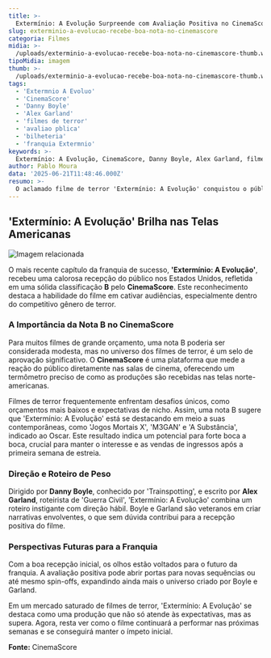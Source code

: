 ```yaml
---
title: >-
  Extermínio: A Evolução Surpreende com Avaliação Positiva no CinemaScore
slug: exterminio-a-evolucao-recebe-boa-nota-no-cinemascore
categoria: Filmes
midia: >-
  /uploads/exterminio-a-evolucao-recebe-boa-nota-no-cinemascore-thumb.webp
tipoMidia: imagem
thumb: >-
  /uploads/exterminio-a-evolucao-recebe-boa-nota-no-cinemascore-thumb.webp
tags:
  - 'Extermnio A Evoluo'
  - 'CinemaScore'
  - 'Danny Boyle'
  - 'Alex Garland'
  - 'filmes de terror'
  - 'avaliao pblica'
  - 'bilheteria'
  - 'franquia Extermnio'
keywords: >-
  Extermínio: A Evolução, CinemaScore, Danny Boyle, Alex Garland, filmes de terror, avaliação pública, bilheteria, franquia Extermínio
author: Pablo Moura
data: '2025-06-21T11:48:46.000Z'
resumo: >-
  O aclamado filme de terror 'Extermínio: A Evolução' conquistou o público norte-americano, recebendo uma respeitável nota B no CinemaScore. Essa avaliação promete impulsionar o sucesso contínuo do filme nas bilheterias.
---
```


## 'Extermínio: A Evolução' Brilha nas Telas Americanas

![Imagem relacionada](/uploads/exterminio-a-evolucao-recebe-boa-nota-no-cinemascore-0.png)

O mais recente capítulo da franquia de sucesso, **'Extermínio: A Evolução'**, recebeu uma calorosa recepção do público nos Estados Unidos, refletida em uma sólida classificação **B** pelo **CinemaScore**. Este reconhecimento destaca a habilidade do filme em cativar audiências, especialmente dentro do competitivo gênero de terror.

### A Importância da Nota B no CinemaScore

Para muitos filmes de grande orçamento, uma nota B poderia ser considerada modesta, mas no universo dos filmes de terror, é um selo de aprovação significativo. O **CinemaScore** é uma plataforma que mede a reação do público diretamente nas salas de cinema, oferecendo um termômetro preciso de como as produções são recebidas nas telas norte-americanas.

Filmes de terror frequentemente enfrentam desafios únicos, como orçamentos mais baixos e expectativas de nicho. Assim, uma nota B sugere que 'Extermínio: A Evolução' está se destacando em meio a suas contemporâneas, como 'Jogos Mortais X', 'M3GAN' e 'A Substância', indicado ao Oscar. Este resultado indica um potencial para forte boca a boca, crucial para manter o interesse e as vendas de ingressos após a primeira semana de estreia.

### Direção e Roteiro de Peso

Dirigido por **Danny Boyle**, conhecido por 'Trainspotting', e escrito por **Alex Garland**, roteirista de 'Guerra Civil', 'Extermínio: A Evolução' combina um roteiro instigante com direção hábil. Boyle e Garland são veteranos em criar narrativas envolventes, o que sem dúvida contribui para a recepção positiva do filme.

### Perspectivas Futuras para a Franquia

Com a boa recepção inicial, os olhos estão voltados para o futuro da franquia. A avaliação positiva pode abrir portas para novas sequências ou até mesmo spin-offs, expandindo ainda mais o universo criado por Boyle e Garland.

Em um mercado saturado de filmes de terror, 'Extermínio: A Evolução' se destaca como uma produção que não só atende às expectativas, mas as supera. Agora, resta ver como o filme continuará a performar nas próximas semanas e se conseguirá manter o ímpeto inicial.

**Fonte:** CinemaScore